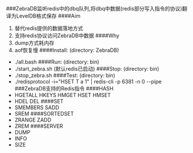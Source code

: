 ###ZebraDB监听redis中的dbq队列,将dbq中数据(redis部分写入指令的协议)翻译为LevelDB格式保存
####Aim
1. 替代redis提供的数据落地方式
2. 支持redis协议访问ZebraDB中数据
####Why
1. dump方式耗内存
2. aof恢复慢
####Install: (directory: ZebraDB)
- ./all.bash
####Run: (directory: bin)
- ./start_zebra.sh (默认redis已启动)
####Stop: (directory: bin)
- ./stop_zebra.sh
####Test: (directory: bin)
- ./redisprotocol -i="HSET T a 1" | redis-cli -p 6381 -n 0 --pipe
###ZebraDB支持的Redis指令
####HASH
- HGETALL  HKEYS HMGET HSET  HMSET
- HDEL DEL
####SET
- SMEMBERS SADD
- SREM
####SORTEDSET
- ZRANGE ZADD
- ZREM
####SERVER
- DUMP
- INFO
- SIZE
